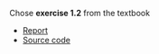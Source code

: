 Chose **exercise 1.2** from the textbook

- [Report](https://www.zybuluo.com/zhousiyuan12138/note/881127)
- [Source code](https://github.com/zhousiyuan12138/compuational_physics_N2015301020051/blob/master/Exercise%2003/%E4%BB%A3%E7%A0%81.py)
